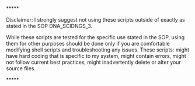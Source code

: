 *\*\*\*\*

Disclaimer: I strongly suggest not using these scripts outside of exactly as stated in the SOP DNA_SCIDNGS_3.

While these scripts are tested for the specific use stated in the SOP, using them for other purposes should be done only if you are comfortable modifying shell scripts and troubleshooting any issues.
These scripts: might have hard coding that is specific to my system, might contain errors, might not follow current best practices, might inadvertently delete or alter your source files.

\*\*\*\*\*